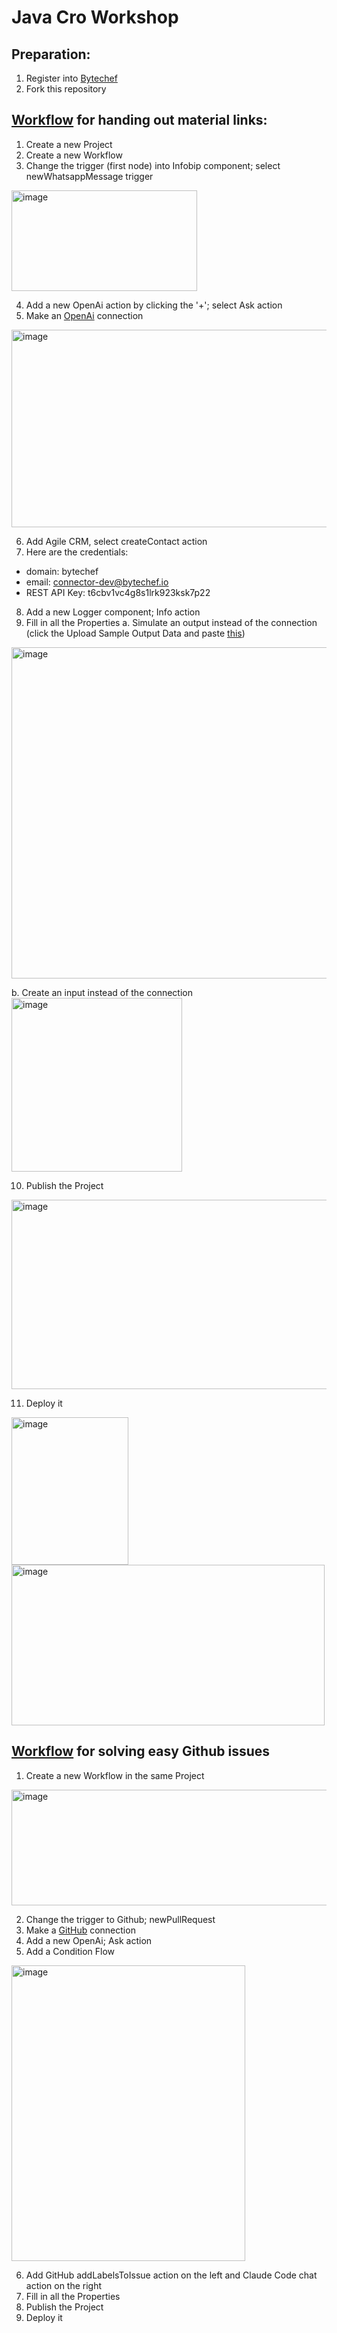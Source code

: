 # Java Cro Workshop

## Preparation:
1. Register into [Bytechef](https://app.bytechef.io/)
2. Fork this repository
 
## [Workflow](https://github.com/marko-kriskovic/JavaCroWorkshop/blob/main/bytechef-workflows/workshop/task1.json) for handing out material links:
1. Create a new Project
2. Create a new Workflow
3. Change the trigger (first node) into Infobip component; select newWhatsappMessage trigger
<img width="297" height="161" alt="image" src="https://github.com/user-attachments/assets/a9f87a03-8d55-4b29-ac59-615bcd121319" />

4. Add a new OpenAi action by clicking the '+'; select Ask action
5. Make an [OpenAi](https://platform.openai.com/settings/organization/api-keys) connection
<img width="526" height="316" alt="image" src="https://github.com/user-attachments/assets/6cc69732-60f4-443e-b200-4f50a02d8554" />

6. Add Agile CRM, select createContact action
7. Here are the credentials:
- domain: bytechef
- email: connector-dev@bytechef.io
- REST API Key: t6cbv1vc4g8s1lrk923ksk7p22
8. Add a new Logger component; Info action
9. Fill in all the Properties
 a. Simulate an output instead of the connection (click the Upload Sample Output Data and paste [this](https://github.com/marko-kriskovic/JavaCroWorkshop/blob/main/bytechef-workflows/output/infobip.json))
<img width="520" height="530" alt="image" src="https://github.com/user-attachments/assets/f01cc193-ae0f-4995-89e6-7a95433f350e" />

 b. Create an input instead of the connection
<img width="273" height="278" alt="image" src="https://github.com/user-attachments/assets/277d01aa-2e86-462b-8fad-934fe74d0eaf" />

10. Publish the Project
<img width="565" height="303" alt="image" src="https://github.com/user-attachments/assets/6f71812d-c1b9-4438-8eff-1dd9761c9368" />

11. Deploy it
<img width="187" height="236" alt="image" src="https://github.com/user-attachments/assets/5653c71a-1895-4d93-99cd-2a8f98d9b5b7" />
<img width="501" height="257" alt="image" src="https://github.com/user-attachments/assets/c6138e57-89e6-4804-8822-3267923563dd" />


## [Workflow](https://github.com/marko-kriskovic/JavaCroWorkshop/blob/main/bytechef-workflows/workshop/task2.json) for solving easy Github issues
1. Create a new Workflow in the same Project
<img width="596" height="185" alt="image" src="https://github.com/user-attachments/assets/4382016f-80c3-4d19-92cc-365289246211" />

2. Change the trigger to Github; newPullRequest
3. Make a [GitHub](https://docs.bytechef.io/reference/components/github) connection
4. Add a new OpenAi; Ask action
5. Add a Condition Flow
<img width="374" height="473" alt="image" src="https://github.com/user-attachments/assets/8da9b402-e069-400e-a7d3-5b485d7bdddf" />

6. Add GitHub addLabelsToIssue action on the left and Claude Code chat action on the right
7. Fill in all the Properties
8. Publish the Project
9. Deploy it

